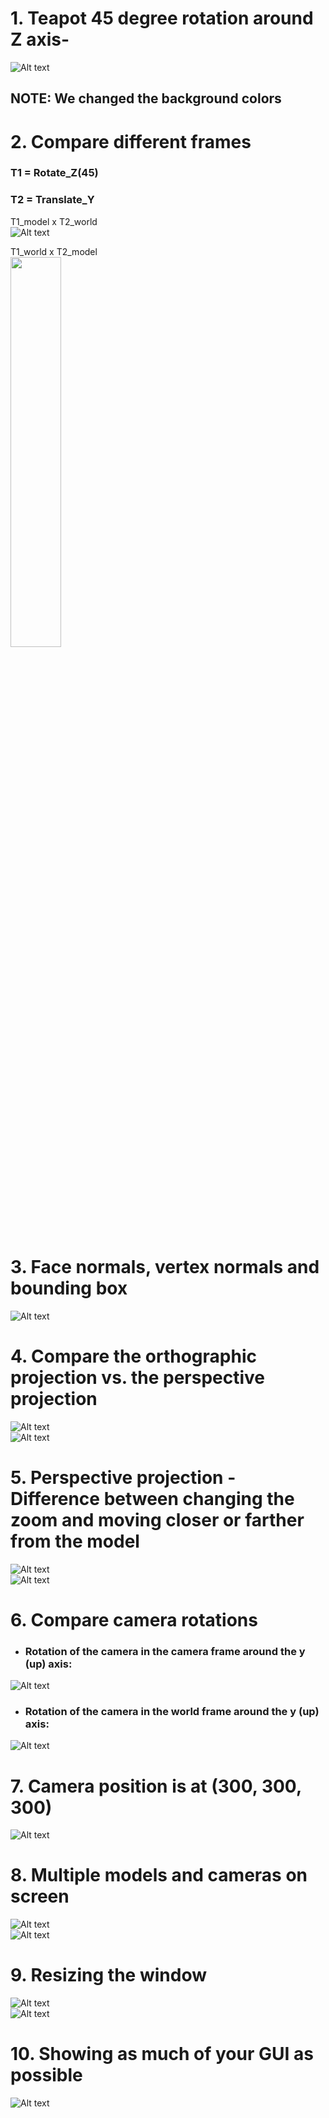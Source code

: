 # 1. Teapot 45 degree rotation around Z axis-   

![Alt text](./1_c_rot45.png) 

## NOTE: We changed the background colors
# 2.  Compare different frames  
### T1 = Rotate_Z(45) 
### T2 = Translate_Y

T1_model x T2_world  
![Alt text](./2a.jpeg)   
  
T1_world x T2_model  
<img src=./2b.jpeg width=40%> 

# 3. Face normals, vertex normals and bounding box 
  
![Alt text](./normals.png) 

# 4. Compare the orthographic projection vs. the perspective projection  
![Alt text](./4a.jpeg)    
![Alt text](./4b.jpeg)  

# 5. Perspective projection - Difference between changing the zoom and moving closer or farther from the model  
![Alt text](./5a.jpeg)  
![Alt text](./5b.jpeg)  

# 6. Compare camera rotations
- ### Rotation of the camera in the camera frame around the y (up) axis:   
 ![Alt text](./6q.jpeg)    
- ### Rotation of the camera in the world frame around the y (up) axis:   
 ![Alt text](./6b.jpeg)    
  
# 7. Camera position is at (300, 300, 300)  
 ![Alt text](./7.jpeg)    

# 8. Multiple models and cameras on screen  
  ![Alt text](./8a.jpeg)   
  ![Alt text](./8b.jpeg)   
  
# 9. Resizing the window  
  ![Alt text](./9a.jpeg)   
  ![Alt text](./9b.jpeg)   
  
# 10. Showing as much of your GUI as possible
  ![Alt text](./10.jpeg)   